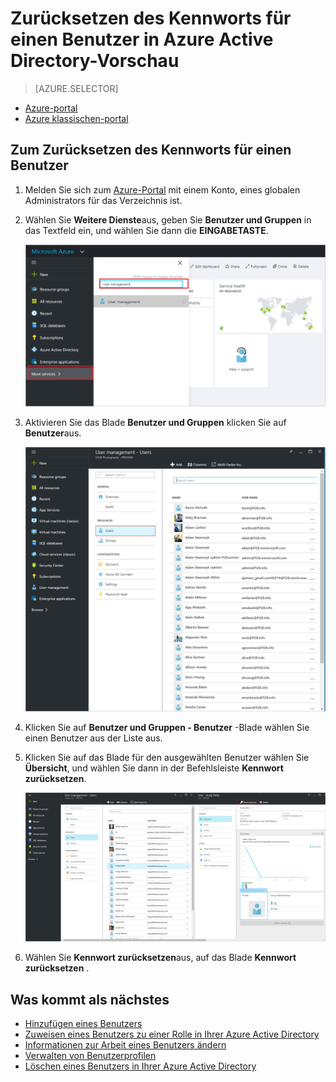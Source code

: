 <properties
    pageTitle="Zurücksetzen des Kennworts für einen Benutzer in der Vorschau Azure Active Directory | Microsoft Azure"
    description="Erläutert, wie Sie das Zurücksetzen des Kennworts für einen Benutzer in Azure Active Directory"
    services="active-directory"
    documentationCenter=""
    authors="curtand"
    manager="femila"
    editor=""/>

<tags
    ms.service="active-directory"
    ms.workload="identity"
    ms.tgt_pltfrm="na"
    ms.devlang="na"
    ms.topic="article"
    ms.date="10/13/2016"
    ms.author="curtand"/>

# <a name="reset-the-password-for-a-user-in-azure-active-directory-preview"></a>Zurücksetzen des Kennworts für einen Benutzer in Azure Active Directory-Vorschau

> [AZURE.SELECTOR]
- [Azure-portal](active-directory-users-reset-password-azure-portal.md)
- [Azure klassischen-portal](active-directory-create-users-reset-password.md)


## <a name="how-to-reset-the-password-for-a-user"></a>Zum Zurücksetzen des Kennworts für einen Benutzer

1.  Melden Sie sich zum [Azure-Portal](https://portal.azure.com) mit einem Konto, eines globalen Administrators für das Verzeichnis ist.

2.  Wählen Sie **Weitere Dienste**aus, geben Sie **Benutzer und Gruppen** in das Textfeld ein, und wählen Sie dann die **EINGABETASTE**.

    ![Öffnende Benutzermanagement](./media/active-directory-users-reset-password-azure-portal/create-users-user-management.png)

3.  Aktivieren Sie das Blade **Benutzer und Gruppen** klicken Sie auf **Benutzer**aus.

    ![Öffnen das Blade Benutzer](./media/active-directory-users-reset-password-azure-portal/create-users-open-users-blade.png)

4. Klicken Sie auf **Benutzer und Gruppen - Benutzer** -Blade wählen Sie einen Benutzer aus der Liste aus.

5. Klicken Sie auf das Blade für den ausgewählten Benutzer wählen Sie **Übersicht**, und wählen Sie dann in der Befehlsleiste **Kennwort zurücksetzen**.

    ![Auswählen des Befehls Kennwort zurücksetzen](./media/active-directory-users-reset-password-azure-portal/create-users-reset-password-command.png)

6. Wählen Sie **Kennwort zurücksetzen**aus, auf das Blade **Kennwort zurücksetzen** .

## <a name="whats-next"></a>Was kommt als nächstes

- [Hinzufügen eines Benutzers](active-directory-users-create-azure-portal.md)
- [Zuweisen eines Benutzers zu einer Rolle in Ihrer Azure Active Directory](active-directory-users-assign-role-azure-portal.md)
- [Informationen zur Arbeit eines Benutzers ändern](active-directory-users-work-info-azure-portal.md)
- [Verwalten von Benutzerprofilen](active-directory-users-profile-azure-portal.md)
- [Löschen eines Benutzers in Ihrer Azure Active Directory](active-directory-users-delete-user-azure-portal.md)
